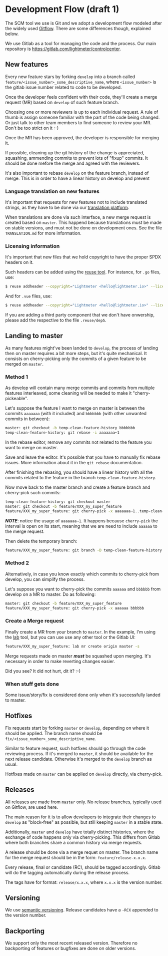 # Development Flow (draft 1)

The SCM tool we use is Git and we adopt a development flow modeled after the widely used [Gitflow](https://www.atlassian.com/git/tutorials/comparing-workflows/gitflow-workflow). There are some differences though, explained below.

We use Gitlab as a tool for managing the code and the process. Our main repository is https://gitlab.com/lightmeter/controlcenter.

## New features

Every new feature stars by forking `develop` into a branch called `feature/<issue_number>_some_descriptive_name`, where `<issue_number>` is the gitlab issue number related to code to be developed.

Once the developer feels confident with their code, they'll create a merge request (MR) based on `develop` of such feature branch.

Choosing one or more reviewers is up to each individual request. A rule of thumb is assign someone familiar with the part of the code being changed.
Or just talk to other team members to find someone to review your MR. Don't be too strict on it :-)

Once the MR has been approved, the developer is responsible for merging it.

If possible, cleaning up the git history of the change is appreciated, squashing, ammending commits to prevent lots of "fixup" commits. It should be done mefore the merge and agreed with the reviewers.

It's also important to rebase `develop` on the feature branch, instead of merge. This is in order to have a linear history on develop and prevent

### Language translation on new features

It's important that requests for new features not to include translated strings, as they have to be done via our [translation platform](https://translate.lightmeter.io).

When translations are done via such interface, a new merge request is created based on `master`. This happend because translations must be made on stable versions, and must not be done on development ones. See the file `TRANSLATION.md` for more information.

### Licensing information

It's important that new files that we hold copyright to have the proper SPDX headers on it.

Such headers can be added using the [reuse tool](https://reuse.readthedocs.io/). For instance, for `.go` files, use:

```sh
$ reuse addheader --copyright="Lightmeter <hello@lightmeter.io>" --license="AGPL-3.0-or-later" list.go of.go files.go
```

And for `.vue` files, use:

```sh
$ reuse addheader --copyright="Lightmeter <hello@lightmeter.io>" --license="AGPL-3.0-or-later" --style html list.vue of.vue files.vue
```

If you are adding a third party component that we don't have onwership, please add the respective to the file `.reuse/dep5`.

## Landing to master

As many features might've been landed to `develop`, the process of landing then on master requires a bit more steps, but it's quite mechanical.
It consists on cherry-picking only the commits of a given feature to be merged on `master`.

### Method 1

As develop will contain many merge commits and commits from multiple features interleaved, some cleaning will be needed to make it "cherry-pickeable".

Let's suppose the feature I want to merge on master is between the commits `aaaaaaa` (with it included) and `bbbbbbb` (with other unwanted commits in between):

```sh
master: git checkout -b temp-clean-feature-history bbbbbbb
temp-clean-feature-history: git rebase -i aaaaaaa~1
```

In the rebase editor, remove any commits not related to the feature you want to merge on master.

Save and leave the editor. It's possible that you have to manually fix rebase issues. More information about it in the `git rebase` documentation.

After finishing the rebasing, you should have a linear history with all the commits related to the feature in the branch `temp-clean-feature-history`.

Now move back to the master branch and create a feature branch and cherry-pick such commits:

```sh
temp-clean-feature-history: git checkout master
master: git checkout -b feature/XXX_my_super_feature
feature/XXX_my_super_feature: git cherry-pick -x aaaaaaa~1..temp-clean-feature-history
```

***NOTE***: notice the usage of `aaaaaaa~1`. It happens because `cherry-pick` the interval is open on its start, meaning that we are need to include `aaaaaa` to the merge request.

Then delete the temporary branch:

```sh
feature/XXX_my_super_feature: git branch -D temp-clean-feature-history
```

### Method 2

Alternatively, in case you know exactly which commits to cherry-pick from develop, you can simplify the process.

Let's suppose you want to cherry-pick the commits `aaaaaa` and `bbbbbb` from develop on a MR to master. Do as following:

```sh
master: git checkout -b feature/XXX_my_super_feature
feature/XXX_my_super_feature: git cherry-pick -x aaaaaa bbbbbb
```

### Create a Merge request

Finally create a MR from your branch to `master`. In the example, I'm using the [lab](https://github.com/zaquestion/lab) tool, but you can use use any other tool or the Gitlab UI:

```sh
feature/XXX_my_super_feature: lab mr create origin master -s
```

Merge requests made on master ***must*** be squashed upon merging. It's necessary in order to make reverting changes easier.

Did you see? It did not hurt, dit it? :-)

### When stuff gets done

Some issue/story/fix is considered done only when it's successfully landed to master.

## Hotfixes

Fix requests start by forking `master` or `develop`, depending on where it should be applied. The branch name should be `fix/<issue_number>_some_descriptive_name`.

Similar to feature request, such hotfixes should go through the code reviewing process. If it's merged to `master`, it should be available for the next release candidate. Otherwise it's merged to the `develop` branch as usual.

Hotfixes made on `master` can be applied on `develop` directly, via cherry-pick.

## Releases

All releases are made from `master` only. No release branches, typically used on Gitflow, are used here.

The main reason for it is to allow developers to integrate their changes to `develop` as "block-free" as possible, but still keeping `master` in a stable state.

Additionally, `master` and `develop` have totally distinct histories, where the exchange of code happens only via cherry-picking. This differs from Gitlab where both branches share a common history via merge requests.

A release should be done via a merge requet on master. The branch name for the merge request should be in the form: `feature/release-x.x.x`.

Every release, final or candidate (RC), should be tagged accordingly. Gitlab will do the tagging automatically during the release process.

The tags have for format: `release/x.x.x`, where `x.x.x` is the version number.

## Versioning

We use [semantic versioning](http://semver.org). Release candidates have a `-RCX` appended to the version number.

## Backporting

We support only the most recent released version. Therefore no backporting of features or bugfixes are done on older versions.
